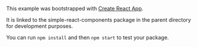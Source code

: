 This example was bootstrapped with [Create React App](https://github.com/facebook/create-react-app).

It is linked to the simple-react-components package in the parent directory for development purposes.

You can run `npm install` and then `npm start` to test your package.
